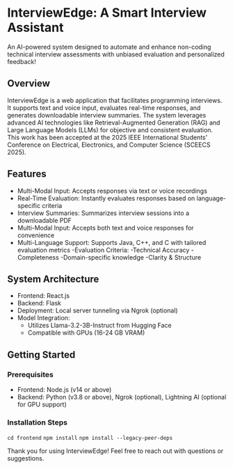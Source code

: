 # InterviewEdge: A Smart Interview Assistant
An AI-powered system designed to automate and enhance non-coding technical interview assessments with unbiased evaluation and personalized feedback!

## Overview
InterviewEdge is a web application that facilitates programming interviews. It supports text and voice input, evaluates real-time responses, and generates downloadable interview summaries. The system leverages advanced AI technologies like Retrieval-Augmented Generation (RAG) and Large Language Models (LLMs) for objective and consistent evaluation.
This work has been accepted at the 2025 IEEE International Students' Conference on Electrical, Electronics, and Computer Science (SCEECS 2025).


## Features
- Multi-Modal Input: Accepts responses via text or voice recordings
- Real-Time Evaluation: Instantly evaluates responses based on language-specific criteria
- Interview Summaries: Summarizes interview sessions into a downloadable PDF
- Multi-Modal Input: Accepts both text and voice responses for convenience
- Multi-Language Support: Supports Java, C++, and C with tailored evaluation metrics
-Evaluation Criteria:
  -Technical Accuracy
  -Completeness
  -Domain-specific knowledge
  -Clarity & Structure


## System Architecture
- Frontend: React.js
- Backend: Flask
- Deployment: Local server tunneling via Ngrok (optional)
- Model Integration:
  - Utilizes Llama-3.2-3B-Instruct from Hugging Face
  - Compatible with GPUs (16-24 GB VRAM)

  
## Getting Started
### Prerequisites
- Frontend: Node.js (v14 or above)
- Backend: Python (v3.8 or above), Ngrok (optional), Lightning AI (optional for GPU support)

### Installation Steps
`cd frontend`
`npm install`
`npm install --legacy-peer-deps`


Thank you for using InterviewEdge! Feel free to reach out with questions or suggestions.
